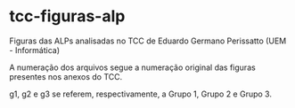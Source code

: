 # tcc-figuras-alp
Figuras das ALPs analisadas no TCC de Eduardo Germano Perissatto (UEM - Informática)

A numeração dos arquivos segue a numeração original das figuras presentes nos anexos do TCC.

g1, g2 e g3 se referem, respectivamente, a Grupo 1, Grupo 2 e Grupo 3.
